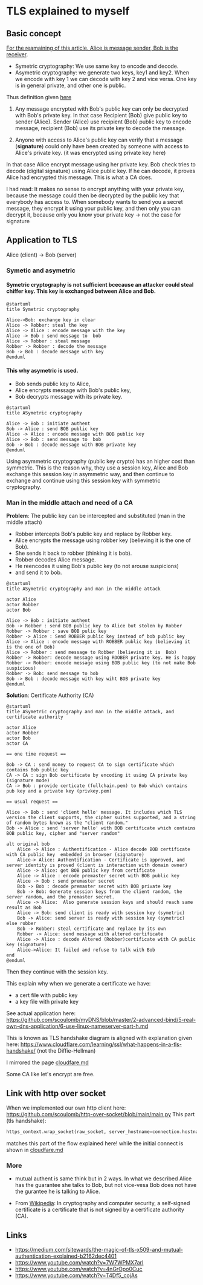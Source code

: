 # TLS explained to myself

## Basic concept

[For the reamaining of this article. Alice is message sender, Bob is the receiver](https://fr.wikipedia.org/wiki/Alice_et_Bob).

- Symetric cryptography: We use same key to encode and decode.
- Asymetric cryptography: we generate two keys, key1 and key2.
When we encode with key 1 we can decode with key 2  and vice versa.
One key is in general private, and other one is public.

Thus definition given [here](https://youtu.be/T4Df5_cojAs?t=128)

1. Any message encrypted with Bob's public key can only be decrypted with Bob's private key.
In that case Recipient (Bob) give public key to sender (Alice). 
Sender (Alice) use recipient (Bob) public key to encode message, recipient (Bob) use its private key to decode the message.

2. Anyone with access to Alice's public key can verify that a message (**signature**)
could only have been created by someone with access to Alice's private key. (it was encrypted using private key here)

In that case Alice encrypt message using her private key. Bob check tries to decode (digital signature) using Alice public key. 
If he can decode, it proves Alice had encrypted this message.
This is what a CA does.

I had read:
It makes no sense to encrypt anything with your private key, 
because the message could then be decrypted by the public key that everybody has access to. 
When somebody wants to send you a secret message, they encrypt it using your public key, and then only you can decrypt it, 
because only you know your private key
-> not the case for signature

## Application to TLS

Alice (client) -> Bob (server)

### Symetic and asymetric

#### Symetric cryptography is not sufficient bcecause an attacker could steal chiffer key. This key is exchanged between Alice and Bob.

````
@startuml
title Symetric cryptography

Alice->Bob: exchange key in clear
Alice -> Robber: steal the key
Alice -> Alice : encode message with the key
Alice -> Bob : send message to  bob
Alice -> Robber : steal message 
Robber -> Robber : decode the message
Bob -> Bob : decode message with key
@enduml
````


#### This why asymetric is used.

- Bob sends public key to Alice,
- Alice encrypts message with Bob's public key,
- Bob decrypts message with its private key.

````
@startuml
title ASymetric cryptography

Alice -> Bob : initiate authent
Bob -> Alice : send BOB public key
Alice -> Alice : encode message with BOB public key
Alice -> Bob : send message to  bob
Bob -> Bob : decode message with BOB private key
@enduml
````

Using asymmetric cryptography (public key crypto) has an higher cost than symmetric.
This is the reason why, they use a session key, Alice and Bob exchange this session key in asymmetric way,
and then continue to exchange and continue using this session key with symmetric cryptography.

### Man in the middle attach and need of a CA

**Problem**: The public key can be intercepted and substituted (man in the middle attach)
- Robber intercepts Bob's  public key and replace by Robber key.
- Alice encrypts the message using robber key (believing it is the one of Bob).
- She sends it back to robber (thinking it is bob). 
- Robber decodes Alice message. 
- He reencodes it using Bob's public key (to not arouse suspicions) 
- and send it to bob.

````
@startuml
title ASymetric cryptography and man in the middle attack

actor Alice 
actor Robber 
actor Bob

Alice -> Bob : initiate authent
Bob -> Robber : send BOB public key to Alice but stolen by Robber
Robber -> Robber : save BOB pulic key
Robber -> Alice : Send ROBBER public key instead of bob public key
Alice -> Alice : encode message with ROBBER public key (believing it is the one of Bob)
Alice -> Robber : send message to Robber (believing it is  Bob)
Robber -> Robber: decode message using ROOBER private key. He is happy
Robber -> Robber: encode message using BOB public key (to not make Bob suspicious)
Robber -> Bob: send message to bob
Bob -> Bob : decode message with key wiht BOB private key
@enduml
````

**Solution**: Certificate Authority (CA)

````
@startuml
title ASymetric cryptography and man in the middle attack, and certificate authority
    
actor Alice 
actor Robber 
actor Bob
actor CA

== one time request ==

Bob -> CA : send money to request CA to sign certificate which contains Bob public key
CA -> CA : sign Bob certificate by encoding it using CA private key (signature mode)
CA -> Bob : provide certicate (fullchain.pem) to Bob which contains pub key and a private key (privkey.pem)

== usual request ==

Alice -> Bob : send 'client hello' message. It includes which TLS version the client supports, the cipher suites supported, and a string of random bytes known as the "client random."
Bob -> Alice : send 'server hello' with BOB certificate which contains BOB public key, cipher and "server random"

alt original bob
    Alice -> Alice : Authentification - Alice decode BOB certificate with CA public key  embedded in browser (signature)
    Alice-> Alice: Authentification - Certificate is approved, and server identity is proved (client is interaction with domain owner)
    Alice -> Alice: get BOB public key from certificate
    Alice -> Alice : encode premaster secret with BOB public key
    Alice -> Bob : send premaster secret
    Bob -> Bob : decode premaster secret with BOB private key
    Bob -> Bob: Generate session keys from the client random, the server random, and the premaster secret.
    Alice -> Alice:  Also generate session keys and should reach same result as Bob
    Alice -> Bob: send client is ready with session key (symetric)
    Bob -> Alice: send server is ready with session key (symetric)
else robber
    Bob -> Robber: steal certificate and replace by its own 
    Robber -> Alice: send message with altered certificate 
    Alice -> Alice : decode Altered (Robber)certificate with CA public key (signature)
    Alice->Alice: It failed and refuse to talk with Bob
end
@enduml
````

Then they continue with the session key.

This explain why when we generate a certificate we have:
- a cert file with public key
- a key file with private key 

See actual application here: https://github.com/scoulomb/myDNS/blob/master/2-advanced-bind/5-real-own-dns-application/6-use-linux-nameserver-part-h.md


This is known as TLS handshake diagram is aligned with explanation given here:
https://www.cloudflare.com/learning/ssl/what-happens-in-a-tls-handshake/ (not the Diffie-Hellman)

I mirrored the page [cloudfare.md](cloudfare.md)

Some CA like let's encrypt are free.

## Link with http over socket

When we implemented our own http client here: https://github.com/scoulomb/http-over-socket/blob/main/main.py
This part (tls handshake):

````python
https_context.wrap_socket(raw_socket, server_hostname=connection.hostname)
````

matches this part of the flow explained here!
while the initial connect is shown in [cloudfare.md](cloudfare.md)

### More

- mutual authent is same think but in 2 ways.
In what we described Alice has the guarantee she talks to Bob, but not vice-vesa
Bob does not have the gurantee he is talking to Alice.

- From [Wikipedia](https://en.wikipedia.org/wiki/Self-signed_certificate): In cryptography and computer security, a self-signed certificate is a certificate that is not signed by a certificate authority (CA).

## Links

- https://medium.com/sitewards/the-magic-of-tls-x509-and-mutual-authentication-explained-b2162dec4401
- https://www.youtube.com/watch?v=7W7WPMX7arI
- https://www.youtube.com/watch?v=4nGrOpo0Cuc
- https://www.youtube.com/watch?v=T4Df5_cojAs
